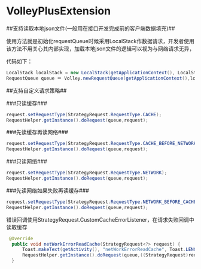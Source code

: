 # VolleyPlusExtension

##支持读取本地json文件(一般用在接口开发完成前的客户端数据填充)##

使用方法就是初始化requestQueue时候采用LocalStack作数据请求，开发者使用该方法不用关心其内部实现，加载本地json文件的逻辑可以视为与网络请求无异，

代码如下：
```java
LocalStack localStack = new LocalStack(getApplicationContext(), LocalStack.FileType.RAW);
RequestQueue queue ＝ Volley.newRequestQueue(getApplicationContext(),localStack);

```


##支持自定义请求策略##

###只读缓存###
```java
request.setRequestType(StrategyRequest.RequestType.CACHE);
RequestHelper.getInstance().doRequest(queue,request);
```
###先读缓存再读网络###
```java
request.setRequestType(StrategyRequest.RequestType.CACHE_BEFORE_NETWORK);
RequestHelper.getInstance().doRequest(queue,request);
```
###只读网络###
```java
request.setRequestType(StrategyRequest.RequestType.NETWORK);
RequestHelper.getInstance().doRequest(queue,request);
```
###先读网络如果失败再读缓存###

```java
request.setRequestType(StrategyRequest.RequestType.NETWORK_BEFORE_CACHE);
RequestHelper.getInstance().doRequest(queue,request);
```
错误回调使用StrategyRequest.CustomCacheErrorListener，在请求失败回调中读取缓存
```java
 @Override
  public void netWorkErrorReadCache(StrategyRequest<?> request) {
      Toast.makeText(getActivity(), "netWorkErrorReadCache", Toast.LENGTH_LONG).show();
      RequestHelper.getInstance().doRequest(queue,((StrategyRequest)request));//再次读取缓存
  }
```
